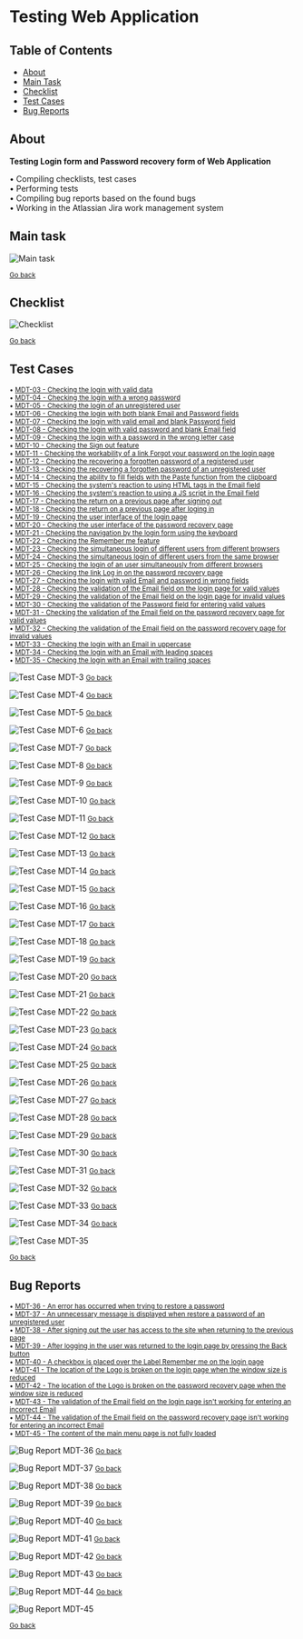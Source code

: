 # Testing Web Application <a name="start"></a>

## Table of Contents

- [About](#about)
- [Main Task](#main_task)  
- [Checklist](#checklist)  
- [Test Cases](#test_cases)  
- [Bug Reports](#bug_reports)  

## About <a name = "about"></a>

**Testing Login form and Password recovery form of Web Application**  

• Compiling checklists, test cases  
• Performing tests  
• Compiling bug reports based on the found bugs  
• Working in the Atlassian Jira work management system  


## Main task <a name="main_task"></a>

![Main task](./MDT-1_Task.png)

<small>[Go back](#start)</small>


## Checklist <a name="checklist"></a>

![Checklist](./Checklist/Checklist.png)

<small>[Go back](#start)</small>


## Test Cases <a name="test_cases"></a>

<small>

• [MDT-03 - Checking the login with valid data](#mdt3)  
• [MDT-04 - Checking the login with a wrong password](#mdt4)  
• [MDT-05 - Checking the login of an unregistered user](#mdt5)  
• [MDT-06 - Checking the login with both blank Email and Password fields](#mdt6)  
• [MDT-07 - Checking the login with valid email and blank Password field](#mdt7)  
• [MDT-08 - Checking the login with valid password and blank Email field](#mdt8)  
• [MDT-09 - Checking the login with a password in the wrong letter case](#mdt9)  
• [MDT-10 - Checking the Sign out feature](#mdt10)  
• [MDT-11 - Checking the workability of a link Forgot your password on the login page](#mdt11)  
• [MDT-12 - Checking the recovering a forgotten password of a registered user](#mdt12)  
• [MDT-13 - Checking the recovering a forgotten password of an unregistered user](#mdt13)  
• [MDT-14 - Checking the ability to fill fields with the Paste function from the clipboard](#mdt14)  
• [MDT-15 - Checking the system's reaction to using HTML tags in the Email field](#mdt15)  
• [MDT-16 - Checking the system's reaction to using a JS script in the Email field](#mdt16)  
• [MDT-17 - Checking the return on a previous page after signing out](#mdt17)  
• [MDT-18 - Checking the return on a previous page after loging in](#mdt18)  
• [MDT-19 - Checking the user interface of the login page](#mdt19)  
• [MDT-20 - Checking the user interface of the password recovery page](#mdt20)  
• [MDT-21 - Checking the navigation by the login form using the keyboard](#mdt21)  
• [MDT-22 - Checking the Remember me feature](#mdt22)  
• [MDT-23 - Checking the simultaneous login of different users from different browsers](#mdt23)  
• [MDT-24 - Checking the simultaneous login of different users from the same browser](#mdt24)  
• [MDT-25 - Checking the login of an user simultaneously from different browsers](#mdt25)  
• [MDT-26 - Checking the link Log in on the password recovery page](#mdt26)  
• [MDT-27 - Checking the login with valid Email and password in wrong fields](#mdt27)  
• [MDT-28 - Checking the validation of the Email field on the login page for valid values](#mdt28)  
• [MDT-29 - Checking the validation of the Email field on the login page for invalid values](#mdt29)  
• [MDT-30 - Checking the validation of the Password field for entering valid values](#mdt30)  
• [MDT-31 - Checking the validation of the Email field on the password recovery page for valid values](#mdt31)  
• [MDT-32 - Checking the validation of the Email field on the password recovery page for invalid values](#mdt32)  
• [MDT-33 - Checking the login with an Email in uppercase](#mdt33)  
• [MDT-34 - Checking the login with an Email with leading spaces](#mdt34)  
• [MDT-35 - Checking the login with an Email with trailing spaces](#mdt35)  

</small>

<a name="mdt3">![Test Case MDT-3](./Test_Cases/MDT-03_TC_Checking_the_login_with_valid_data.png)</a>
<small>[Go back](#start)</small>

<a name="mdt4">![Test Case MDT-4](./Test_Cases/MDT-04_TC_Checking_the_login_with_a_wrong_password.png)</a>
<small>[Go back](#start)</small>

<a name="mdt5">![Test Case MDT-5](./Test_Cases/MDT-05_TC_Checking_the_login_of_an_unregistered_user.png)</a>
<small>[Go back](#start)</small>

<a name="mdt6">![Test Case MDT-6](./Test_Cases/MDT-06_TC_Checking_the_login_with_both_blank_Email_and_Password_fields.png)</a>
<small>[Go back](#start)</small>

<a name="mdt7">![Test Case MDT-7](./Test_Cases/MDT-07_TC_Checking_the_login_with_valid_email_and_blank_Password_field.png)</a>
<small>[Go back](#start)</small>

<a name="mdt8">![Test Case MDT-8](./Test_Cases/MDT-08_TC_Checking_the_login_with_valid_password_and_blank_Email_field.png)</a>
<small>[Go back](#start)</small>

<a name="mdt9">![Test Case MDT-9](./Test_Cases/MDT-09_TC_Checking_the_login_with_a_password_in_the_wrong_letter_case.png)</a>
<small>[Go back](#start)</small>

<a name="mdt10">![Test Case MDT-10](./Test_Cases/MDT-10_TC_Checking_the_Sign_out_feature.png)</a>
<small>[Go back](#start)</small>

<a name="mdt11">![Test Case MDT-11](./Test_Cases/MDT-11_TC_Checking_the_workability_of_a_link_Forgot_your_password_on_the_login_page.png)</a>
<small>[Go back](#start)</small>

<a name="mdt12">![Test Case MDT-12](./Test_Cases/MDT-12_TC_Checking_the_recovering_a_forgotten_password_of_a_registered_user.png)</a>
<small>[Go back](#start)</small>

<a name="mdt13">![Test Case MDT-13](./Test_Cases/MDT-13_TC_Checking_the_recovering_a_forgotten_password_of_an_unregistered_user.png)</a>
<small>[Go back](#start)</small>

<a name="mdt14">![Test Case MDT-14](./Test_Cases/MDT-14_TC_Checking_the_ability_to_fill_fields_with_the_Paste_function_from_the_clipboard.png)</a>
<small>[Go back](#start)</small>

<a name="mdt15">![Test Case MDT-15](./Test_Cases/MDT-15_TC_Checking_the_system's_reaction_to_using_HTML_tags_in_the_Email_field.png)</a>
<small>[Go back](#start)</small>

<a name="mdt16">![Test Case MDT-16](./Test_Cases/MDT-16_TC_Checking_the_system's_reaction_to_using_a_JS_script_in_the_Email_field.png)</a>
<small>[Go back](#start)</small>

<a name="mdt17">![Test Case MDT-17](./Test_Cases/MDT-17_TC_Checking_the_return_on_a_previous_page_after_signing_out.png)</a>
<small>[Go back](#start)</small>

<a name="mdt18">![Test Case MDT-18](./Test_Cases/MDT-18_TC_Checking_the_return_on_a_previous_page_after_loging_in.png)</a>
<small>[Go back](#start)</small>

<a name="mdt19">![Test Case MDT-19](./Test_Cases/MDT-19_TC_Checking_the_user_interface_of_the_login_page.png)</a>
<small>[Go back](#start)</small>

<a name="mdt20">![Test Case MDT-20](./Test_Cases/MDT-20_TC_Checking_the_user_interface_of_the_password_recovery_page.png)</a>
<small>[Go back](#start)</small>

<a name="mdt21">![Test Case MDT-21](./Test_Cases/MDT-21_TC_Checking_the_navigation_by_the_login_form_using_the_keyboard.png)</a>
<small>[Go back](#start)</small>

<a name="mdt22">![Test Case MDT-22](./Test_Cases/MDT-22_TC_Checking_the_Remember_me_feature.png)</a>
<small>[Go back](#start)</small>

<a name="mdt23">![Test Case MDT-23](./Test_Cases/MDT-23_TC_Checking_the_simultaneous_login_of_different_users_from_different_browsers.png)</a>
<small>[Go back](#start)</small>

<a name="mdt24">![Test Case MDT-24](./Test_Cases/MDT-24_TC_Checking_the_simultaneous_login_of_different_users_from_the_same_browser.png)</a>
<small>[Go back](#start)</small>

<a name="mdt25">![Test Case MDT-25](./Test_Cases/MDT-25_TC_Checking_the_login_of_an_user_simultaneously_from_different_browsers.png)</a>
<small>[Go back](#start)</small>

<a name="mdt26">![Test Case MDT-26](./Test_Cases/MDT-26_TC_Checking_the_link_Log_in_on_the_password_recovery_page.png)</a>
<small>[Go back](#start)</small>

<a name="mdt27">![Test Case MDT-27](./Test_Cases/MDT-27_TC_Checking_the_login_with_valid_Email_and_password_in_wrong_fields.png)</a>
<small>[Go back](#start)</small>

<a name="mdt28">![Test Case MDT-28](./Test_Cases/MDT-28_TC_Checking_the_validation_of_the_Email_field_on_the_login_page_for_valid_values.png)</a>
<small>[Go back](#start)</small>

<a name="mdt29">![Test Case MDT-29](./Test_Cases/MDT-29_TC_Checking_the_validation_of_the_Email_field_on_the_login_page_for_invalid_values.png)</a>
<small>[Go back](#start)</small>

<a name="mdt30">![Test Case MDT-30](./Test_Cases/MDT-30_TC_Checking_the_validation_of_the_Password_field_for_entering_valid_values.png)</a>
<small>[Go back](#start)</small>

<a name="mdt31">![Test Case MDT-31](./Test_Cases/MDT-31_TC_Checking_the_validation_of_the_Email_field_on_the_password_recovery_page_for_valid_values.png)</a>
<small>[Go back](#start)</small>

<a name="mdt32">![Test Case MDT-32](./Test_Cases/MDT-32_TC_Checking_the_validation_of_the_Email_field_on_the_password_recovery_page_for_invalid_values.png)</a>
<small>[Go back](#start)</small>

<a name="mdt33">![Test Case MDT-33](./Test_Cases/MDT-33_TC_Checking_the_login_with_an_Email_in_uppercase.png)</a>
<small>[Go back](#start)</small>

<a name="mdt34">![Test Case MDT-34](./Test_Cases/MDT-34_TC_Checking_the_login_with_an_Email_with_leading_spaces.png)</a>
<small>[Go back](#start)</small>

<a name="mdt35">![Test Case MDT-35](./Test_Cases/MDT-35_TC_Checking_the_login_with_an_Email_with_trailing_spaces.png)</a>

<small>[Go back](#start)</small>


## Bug Reports <a name="bug_reports"></a>

<small>

• [MDT-36 - An error has occurred when trying to restore a password](#mdt36)  
• [MDT-37 - An unnecessary message is displayed when restore a password of an unregistered user](#mdt37)  
• [MDT-38 - After signing out the user has access to the site when returning to the previous page](#mdt38)  
• [MDT-39 - After logging in the user was returned to the login page by pressing the Back button](#mdt39)  
• [MDT-40 - A checkbox is placed over the Label Remember me on the login page](#mdt40)  
• [MDT-41 - The location of the Logo is broken on the login page when the window size is reduced](#mdt41)  
• [MDT-42 - The location of the Logo is broken on the password recovery page when the window size is reduced](#mdt42)  
• [MDT-43 - The validation of the Email field on the login page isn't working for entering an incorrect Email](#mdt43)  
• [MDT-44 - The validation of the Email field on the password recovery page isn't working for entering an incorrect Email](#mdt44)  
• [MDT-45 - The content of the main menu page is not fully loaded](#mdt45)  

</small>

<a name="mdt36">![Bug Report MDT-36](./Bug_Reports/MDT-36_BR_An_error_has_occurred_when_trying_to_restore_a_password.png)</a>
<small>[Go back](#start)</small>

<a name="mdt37">![Bug Report MDT-37](./Bug_Reports/MDT-37_BR_An_unnecessary_message_is_displayed_when_restore_a_password_of_an_unregistered_user.png)</a>
<small>[Go back](#start)</small>

<a name="mdt38">![Bug Report MDT-38](./Bug_Reports/MDT-38_BR_After_signing_out_the_user_has_access_to_the_site_when_returning_to_the_previous_page.png)</a>
<small>[Go back](#start)</small>

<a name="mdt39">![Bug Report MDT-39](./Bug_Reports/MDT-39_BR_After_logging_in_the_user_was_returned_to_the_login_page_by_pressing_the_Back_button.png)</a>
<small>[Go back](#start)</small>

<a name="mdt40">![Bug Report MDT-40](./Bug_Reports/MDT-40_BR_A_checkbox_is_placed_over_the_Label_Remember_me_on_the_login_page.png)</a>
<small>[Go back](#start)</small>

<a name="mdt41">![Bug Report MDT-41](./Bug_Reports/MDT-41_BR_The_location_of_the_Logo_is_broken_on_the_login_page_when_the_window_size_is_reduced.png)</a>
<small>[Go back](#start)</small>

<a name="mdt42">![Bug Report MDT-42](./Bug_Reports/MDT-42_BR_The_location_of_the_Logo_is_broken_on_the_password_recovery_page_when_the_window_size_is_reduced.png)</a>
<small>[Go back](#start)</small>

<a name="mdt43">![Bug Report MDT-43](./Bug_Reports/MDT-43_BR_The_validation_of_the_Email_field_on_the_login_page_isn't_working_for_entering_an_incorrect_Email.png)</a>
<small>[Go back](#start)</small>

<a name="mdt44">![Bug Report MDT-44](./Bug_Reports/MDT-44_BR_The_validation_of_the_Email_field_on_the_password_recovery_page_isn't_working_for_entering_an_incorrect_Email.png)</a>
<small>[Go back](#start)</small>

<a name="mdt45">![Bug Report MDT-45](./Bug_Reports/MDT-45_BR_The_content_of_the_main_menu_page_is_not_fully_loaded.png)</a>

<small>[Go back](#start)</small>
